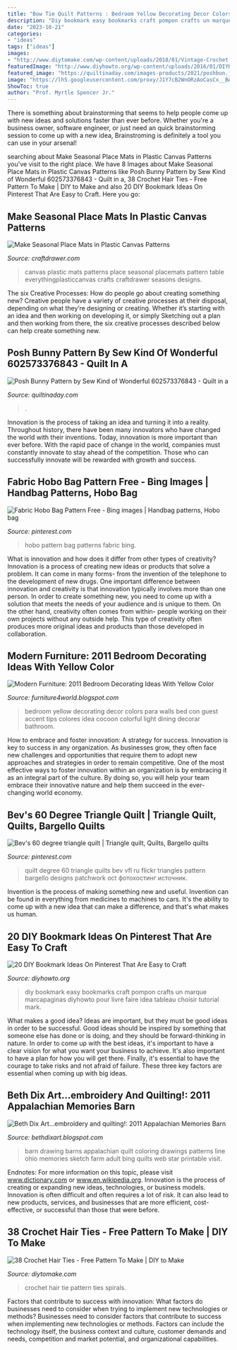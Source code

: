 ```yaml
---
title: "Bow Tie Quilt Patterns : Bedroom Yellow Decorating Decor Colors Para Walls Bed Con Guest Accent Tips Colores Idea Cocoon Colorful Light Dining Decorar Bathroom"
description: "Diy bookmark easy bookmarks craft pompon crafts un marque marcapaginas diyhowto pour livre faire idea tableau choisir tutorial mark"
date: "2023-10-21"
categories:
- "ideas"
tags: ["ideas"]
images:
- "http://www.diytomake.com/wp-content/uploads/2018/01/Vintage-Crochet-Hair-Tie.jpg"
featuredImage: "http://www.diyhowto.org/wp-content/uploads/2016/01/DIYHowto-20-DIY-Bookmark-Ideas-On-Pinterest-That-Are-Easy-to-Craft14-600x1024.jpg"
featured_image: "https://quiltinaday.com/images-products/2021/poshbun.jpg"
image: "https://lh5.googleusercontent.com/proxy/J1Y7cB2WnORzAoCasCx__BACk5FnBSaFSdI_XFVu6kKKd1nnck_m7L7CIcYgWXawLnBqrmMYJQCTjXCLHofCWNlDppNkk80VIm48qKrS924uVLYEI9Ri0QjBUAvg=w1200-h630-p-k-no-nu"
ShowToc: true
author: "Prof. Myrtle Spencer Jr."
---
```



There is something about brainstorming that seems to help people come up with new ideas and solutions faster than ever before. Whether you're a business owner, software engineer, or just need an quick brainstorming session to come up with a new idea, Brainstroming is definitely a tool you can use in your arsenal!

	

		
searching about Make Seasonal Place Mats in Plastic Canvas Patterns you've visit to the right place. We have 8 Images about Make Seasonal Place Mats in Plastic Canvas Patterns like Posh Bunny Pattern by Sew Kind of Wonderful 602573376843 - Quilt in a, 38 Crochet Hair Ties - Free Pattern To Make | DIY to Make and also 20 DIY Bookmark Ideas On Pinterest That Are Easy to Craft. Here you go:
		
    
## Make Seasonal Place Mats In Plastic Canvas Patterns

<img loading=lazy src="https://lh5.googleusercontent.com/proxy/J1Y7cB2WnORzAoCasCx__BACk5FnBSaFSdI_XFVu6kKKd1nnck_m7L7CIcYgWXawLnBqrmMYJQCTjXCLHofCWNlDppNkk80VIm48qKrS924uVLYEI9Ri0QjBUAvg=w1200-h630-p-k-no-nu" onerror="this.onerror=null;this.src='https://tse4.mm.bing.net/th?id=OIP.nXUVerIv3exH3_DADbnjyQDYEg&amp;pid=15.1';" alt="Make Seasonal Place Mats in Plastic Canvas Patterns">

_Source: craftdrawer.com_

>canvas plastic mats patterns place seasonal placemats pattern table everythingplasticcanvas crafts craftdrawer seasons designs. 

	

The six Creative Processes: How do people go about creating something new?
Creative people have a variety of creative processes at their disposal, depending on what they’re designing or creating. Whether it’s starting with an idea and then working on developing it, or simply Sketching out a plan and then working from there, the six creative processes described below can help create something new.

    
## Posh Bunny Pattern By Sew Kind Of Wonderful 602573376843 - Quilt In A

<img loading=lazy src="https://quiltinaday.com/images-products/2021/poshbun.jpg" onerror="this.onerror=null;this.src='https://tse3.mm.bing.net/th?id=OIP.YnDtmF6Tjw8AKNQG8QoL4gHaJ4&amp;pid=15.1';" alt="Posh Bunny Pattern by Sew Kind of Wonderful 602573376843 - Quilt in a">

_Source: quiltinaday.com_

>. 

	

Innovation is the process of taking an idea and turning it into a reality. Throughout history, there have been many innovators who have changed the world with their inventions. Today, innovation is more important than ever before. With the rapid pace of change in the world, companies must constantly innovate to stay ahead of the competition. Those who can successfully innovate will be rewarded with growth and success.

    
## Fabric Hobo Bag Pattern Free - Bing Images | Handbag Patterns, Hobo Bag

<img loading=lazy src="https://i.pinimg.com/736x/54/0c/9d/540c9dfc58bd60b6443f828dabfe3daf.jpg" onerror="this.onerror=null;this.src='https://tse2.mm.bing.net/th?id=OIP.CHDPVhB1Kc2-39czbHbGGwAAAA&amp;pid=15.1';" alt="Fabric Hobo Bag Pattern Free - Bing images | Handbag patterns, Hobo bag">

_Source: pinterest.com_

>hobo pattern bag patterns fabric bing. 

	

What is innovation and how does it differ from other types of creativity?
Innovation is a process of creating new ideas or products that solve a problem. It can come in many forms- from the invention of the telephone to the development of new drugs. 
One important difference between innovation and creativity is that innovation typically involves more than one person. In order to create something new, you need to come up with a solution that meets the needs of your audience and is unique to them. On the other hand, creativity often comes from within- people working on their own projects without any outside help. This type of creativity often produces more original ideas and products than those developed in collaboration.

    
## Modern Furniture: 2011 Bedroom Decorating Ideas With Yellow Color

<img loading=lazy src="http://2.bp.blogspot.com/-3zlnuk-jkBI/Tj3nfjnBM7I/AAAAAAAAGNw/N1LEq-31WZ8/s1600/bedroom-decorating-ideas-yellow-2011-10.jpg" onerror="this.onerror=null;this.src='https://tse3.mm.bing.net/th?id=OIP.cO034xesn1iQ-0Q6lndB1AHaJ3&amp;pid=15.1';" alt="Modern Furniture: 2011 Bedroom Decorating Ideas With Yellow Color">

_Source: furniture4world.blogspot.com_

>bedroom yellow decorating decor colors para walls bed con guest accent tips colores idea cocoon colorful light dining decorar bathroom. 

	

How to embrace and foster innovation: A strategy for success.
Innovation is key to success in any organization. As businesses grow, they often face new challenges and opportunities that require them to adopt new approaches and strategies in order to remain competitive. One of the most effective ways to foster innovation within an organization is by embracing it as an integral part of the culture. By doing so, you will help your team embrace their innovative nature and help them succeed in the ever-changing world economy.

    
## Bev&#039;s 60 Degree Triangle Quilt | Triangle Quilt, Quilts, Bargello Quilts

<img loading=lazy src="https://i.pinimg.com/originals/2c/48/d4/2c48d4eb8191daacaeb005a402c11473.jpg" onerror="this.onerror=null;this.src='https://tse2.mm.bing.net/th?id=OIP.28xuyfLPDUUYANIcEnpB2gHaFj&amp;pid=15.1';" alt="Bev&#039;s 60 degree triangle quilt | Triangle quilt, Quilts, Bargello quilts">

_Source: pinterest.com_

>quilt degree 60 triangle quilts bev vfl ru flickr triangles pattern bargello designs patchwork oct фотохостинг источник. 

	

Invention is the process of making something new and useful. Invention can be found in everything from medicines to machines to cars. It's the ability to come up with a new idea that can make a difference, and that's what makes us human.

    
## 20 DIY Bookmark Ideas On Pinterest That Are Easy To Craft

<img loading=lazy src="http://www.diyhowto.org/wp-content/uploads/2016/01/DIYHowto-20-DIY-Bookmark-Ideas-On-Pinterest-That-Are-Easy-to-Craft14-600x1024.jpg" onerror="this.onerror=null;this.src='https://tse4.mm.bing.net/th?id=OIP.i57s3wbRw06RlWuHespxSAHaMo&amp;pid=15.1';" alt="20 DIY Bookmark Ideas On Pinterest That Are Easy to Craft">

_Source: diyhowto.org_

>diy bookmark easy bookmarks craft pompon crafts un marque marcapaginas diyhowto pour livre faire idea tableau choisir tutorial mark. 

	

What makes a good idea?
Ideas are important, but they must be good ideas in order to be successful. Good ideas should be inspired by something that someone else has done or is doing, and they should be forward-thinking in nature. In order to come up with the best ideas, it's important to have a clear vision for what you want your business to achieve. It's also important to have a plan for how you will get there. Finally, it's essential to have the courage to take risks and not afraid of failure. These three key factors are essential when coming up with big ideas.

    
## Beth Dix Art...embroidery And Quilting!: 2011 Appalachian Memories Barn

<img loading=lazy src="http://1.bp.blogspot.com/-wFB3mrJZ8Q0/TrGt14nCrGI/AAAAAAAAAhA/qhsiy4gbu4s/s1600/Ohio+Star.jpg" onerror="this.onerror=null;this.src='https://tse4.mm.bing.net/th?id=OIP.mpBgkJQf_z_ybLC0sixZAAHaHa&amp;pid=15.1';" alt="Beth Dix Art...embroidery and quilting!: 2011 Appalachian Memories Barn">

_Source: bethdixart.blogspot.com_

>barn drawing barns appalachian quilt coloring drawings patterns line ohio memories sketch farm adult bing quilts web star printable visit. 

	

Endnotes: For more information on this topic, please visit www.dictionary.com or www.en.wikipedia.org.
Innovation is the process of creating or expanding new ideas, technologies, or business models. Innovation is often difficult and often requires a lot of risk. It can also lead to new products, services, and businesses that are more efficient, cost-effective, or successful than those that were before.

    
## 38 Crochet Hair Ties - Free Pattern To Make | DIY To Make

<img loading=lazy src="http://www.diytomake.com/wp-content/uploads/2018/01/Vintage-Crochet-Hair-Tie.jpg" onerror="this.onerror=null;this.src='https://tse2.mm.bing.net/th?id=OIP.lyvKp4EWaLl1ckQdFZD_5gHaHZ&amp;pid=15.1';" alt="38 Crochet Hair Ties - Free Pattern To Make | DIY to Make">

_Source: diytomake.com_

>crochet hair tie pattern ties spirals. 

	

Factors that contribute to success with innovation: What factors do businesses need to consider when trying to implement new technologies or methods?
Businesses need to consider factors that contribute to success when implementing new technologies or methods. Factors can include the technology itself, the business context and culture, customer demands and needs, competition and market potential, and organizational capabilities.

